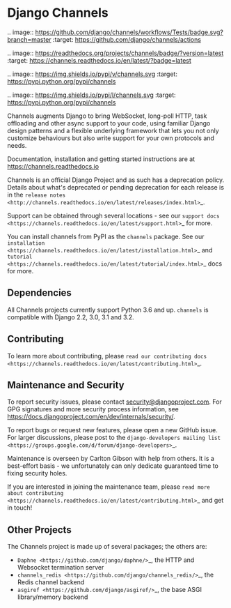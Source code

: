 Django Channels
===============

.. image:: https://github.com/django/channels/workflows/Tests/badge.svg?branch=master
    :target: https://github.com/django/channels/actions

.. image:: https://readthedocs.org/projects/channels/badge/?version=latest
    :target: https://channels.readthedocs.io/en/latest/?badge=latest

.. image:: https://img.shields.io/pypi/v/channels.svg
    :target: https://pypi.python.org/pypi/channels

.. image:: https://img.shields.io/pypi/l/channels.svg
    :target: https://pypi.python.org/pypi/channels

Channels augments Django to bring WebSocket, long-poll HTTP,
task offloading and other async support to your code, using familiar Django
design patterns and a flexible underlying framework that lets you not only
customize behaviours but also write support for your own protocols and needs.

Documentation, installation and getting started instructions are at
https://channels.readthedocs.io

Channels is an official Django Project and as such has a deprecation policy.
Details about what's deprecated or pending deprecation for each release is in
the `release notes <http://channels.readthedocs.io/en/latest/releases/index.html>`_.

Support can be obtained through several locations - see our
`support docs <https://channels.readthedocs.io/en/latest/support.html>`_ for more.

You can install channels from PyPI as the ``channels`` package.
See our `installation <https://channels.readthedocs.io/en/latest/installation.html>`_
and `tutorial <https://channels.readthedocs.io/en/latest/tutorial/index.html>`_ docs for more.

Dependencies
------------

All Channels projects currently support Python 3.6 and up. ``channels`` is
compatible with Django 2.2, 3.0, 3.1 and 3.2.


Contributing
------------

To learn more about contributing, please `read our contributing docs <https://channels.readthedocs.io/en/latest/contributing.html>`_.


Maintenance and Security
------------------------

To report security issues, please contact security@djangoproject.com. For GPG
signatures and more security process information, see
https://docs.djangoproject.com/en/dev/internals/security/.

To report bugs or request new features, please open a new GitHub issue. For
larger discussions, please post to the
`django-developers mailing list <https://groups.google.com/d/forum/django-developers>`_.

Maintenance is overseen by Carlton Gibson with help from others. It is a
best-effort basis - we unfortunately can only dedicate guaranteed time to fixing
security holes.

If you are interested in joining the maintenance team, please
`read more about contributing <https://channels.readthedocs.io/en/latest/contributing.html>`_
and get in touch!


Other Projects
--------------

The Channels project is made up of several packages; the others are:

* `Daphne <https://github.com/django/daphne/>`_, the HTTP and Websocket termination server
* `channels_redis <https://github.com/django/channels_redis/>`_, the Redis channel backend
* `asgiref <https://github.com/django/asgiref/>`_, the base ASGI library/memory backend
